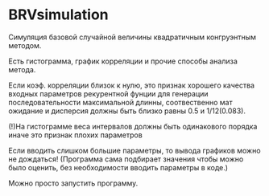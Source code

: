 # BRVsimulation
Симуляция базовой случайной величины
квадратичным конгруэнтным методом.

Есть гистограмма, график корреляции и прочие способы анализа метода.

Если коэф. корреляции близок к нулю, это признак хорошего качества входных параметров рекурентной фунции 
для генерации последовательности максимальной длинны, соотвественно мат ожидание и дисперсия должны быть 
близко равны 0.5 и 1/12(0.083).

(!)На гистограмме веса интервалов должны быть одинакового порядка иначе это признак плохих параметров

Если вводить слишком большие параметры, то вывода графиков можно не дождаться!
(Программа сама подбирает значения чтобы можно было оценить, без необходимости вводить параметры в коде.)

Можно просто запустить программу.
